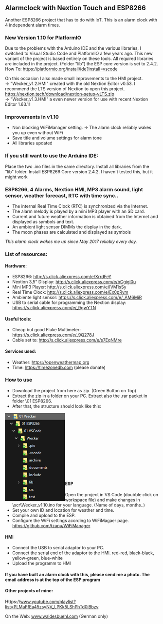 ## Alarmclock with Nextion Touch and ESP8266
Another ESP8266 project that has to do with IoT.
This is an alarm clock with 4 independent alarm times.

### New Version 1.10 for PlatformIO
Due to the problems with the Arduino IDE and the various libraries, I switched to Visual Studio Code and PlatformIO a few years ago. 
This new variant of the project is based entirely on these tools. 
All required libraries are included in the project. (Folder "lib") the ESP core version is set to 2.4.2.
How To: https://platformio.org/install/ide?install=vscode

On this occasion I also made small improvements to the HMI project.  
-> "Wecker_v1.2.HMI" created with the old Nextion Editor v0.53. 
I recommend the LTS version of Nextion to open this project. https://nextion.tech/download/nextion-setup-vLTS.zip
<br />
-> "Wecker_v1.3.HMI" a even newer version for use with recent Nextion Editor 1.63.1!

### Improvements in v1.10
- Non blocking WiFiManager setting. -> The alarm clock reliably wakes you up even without WiFi
- Save title and volume settings for alarm tone
- All libraries updated 

### If you still want to use the Arduino IDE: 
Place the two .ino files in the same directory. 
Install all libraries from the "lib" folder. 
Install ESP8266 Core version 2.4.2. 
I haven't tested this, but it might work

### ESP8266, 4 Alarms, Nextion HMI, MP3 alarm sound, light sensor, weather forecast, RTC with time sync..
- The internal Real Time Clock (RTC) is synchronized via the Internet.
- The alarm melody is played by a mini MP3 player with an SD card.
- Current and future weather information is obtained from the Internet and displayed as symbols and text.
- An ambient light sensor DIMMs the display in the dark.
- The moon phases are calculated and displayed as symbols

*This alarm clock wakes me up since May 2017 reliably every day.*

### List of resources:

#### Hardware:
- ESP8266:                     http://s.click.aliexpress.com/e/XrrdFeY
- Nextion 3,5" Display:        http://s.click.aliexpress.com/e/bCgigI0u
- Mini MP3 Player:             http://s.click.aliexpress.com/e/IVM1sSy
- Real Time Clock:             http://s.click.aliexpress.com/e/Ex0pRvm
- Ambiente light sensor:       https://s.click.aliexpress.com/e/_AM6MiR
- USB to serial cable for programming the Nextion display: https://s.click.aliexpress.com/e/_9gwYTN

#### Useful tools:
- Cheap but good Fluke Multimeter: https://s.click.aliexpress.com/e/_9Q278J
- Cable set to:                 http://s.click.aliexpress.com/e/s7EqNMre

#### Services used:
- Weather:     https://openweathermap.org
- Time:        https://timezonedb.com (please donate)

### How to use
- Download the project from here as zip. (Green Button on Top)
- Extract the zip in a folder on your PC. Extract also the .rar packet in folder \01 ESP8266.
- After that, the structure should look like this:
<img align="left" src="https://github.com/DIYDave/ESP8266-Alarmclock/blob/1.10/Structure.jpg">
<br /> <br /> <br /> <br /> <br /> <br /> <br /> <br /> <br /> <br /> <br /><br />


#### ESP
- Open the project in VS Code (doubble click on workspace file) and make changes in \scr\Wecker_v1.10.ino for your language. (Name of days, months..)
- Set your own ID and location for weather and time.
- Compile and upload to the ESP.
- Configure the WiFi settings acording to WiFiMagaer page. https://github.com/tzapu/WiFiManager
#### HMI
-  Connect the USB to serial adaptor to your PC.
-  Connect the serial end of the adaptor to the HMI. red-red, black-black, yellow-green, blue-white
-  Upload the programm to HMI

#### If you have built an alarm clock with this, please send me a photo. The email address is at the top of the ESP program

#### Other projects of mine:

Https://www.youtube.com/playlist?list=PLMaFfEa45zsyNV_LPKk5LShPhTd0iBbzv

On the Web: 
www.waldesbuehl.com
(German only)
